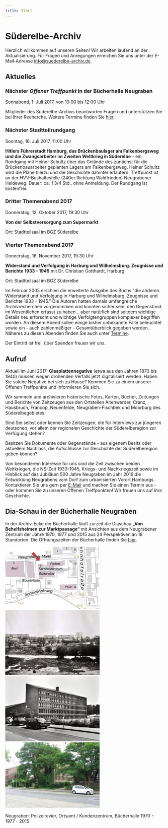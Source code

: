 ```yaml
---
title: Start
---
```


# Süderelbe-Archiv

Herzlich willkommen auf unseren Seiten! Wir arbeiten laufend an der
Aktualisierung. Für Fragen und Anregungen erreichen Sie uns unter der
E-Mail-Adresse [info@suederelbe-archiv.de](mailto:info@suederelbe-archiv.de).

## Aktuelles

### Nächster *Offener Treffpunkt* in der Bücherhalle Neugraben

Sonnabend, 1. Juli 2017, von 10:00 bis 12:00 Uhr

Mitglieder des Süderelbe-Archivs beantworten Fragen und unterstützen Sie
bei Ihrer Recherche. Weitere Termine finden Sie [hier](/4.html).

### Nächster Stadtteilrundgang

Sonntag, 16. Juli 2017, 11:00 Uhr

**Hitlers Führerstadt Hamburg, das Brückenbaulager am Falkenbergsweg und
die Zwangsarbeiter im Zweiten Weltkrieg in Süderelbe** - ein Rundgang
mit Heiner Schultz über das Gelände des zunächst für die
Brückenbauarbeiter geplanten Lagers am Falkenbergsweg. Heiner Schultz
wird die Pläne hierzu und die Geschichte dahinter erläutern. Treffpunkt
ist an der HVV-Bushaltestelle (240er Richtung Waldfrieden) Neugrabener
Heideweg. Dauer: ca. 1 3/4 Std., ohne Anmeldung. Der Rundgang ist
kostenfrei.

### Dritter Themenabend 2017

Donnerstag, 12. Oktober 2017, 19:30 Uhr

**Von der Selbstversorgung zum Supermarkt**

Ort: Stadtteilsaal im BGZ Süderelbe

### Vierter Themenabend 2017

Donnerstag, 16. November 2017, 19:30 Uhr

**Widerstand und Verfolgung in Harburg und Wilhelmsburg. Zeugnisse und Berichte 1933 -
1945** mit Dr. Christian Gotthardt, Harburg

Ort: Stadtteilsaal im BGZ Süderelbe

Im Februar 2005 erschien die erweiterte Ausgabe des Buchs "die
anderen. Widerstand und Verfolgung in Harburg und Wilhelmsburg.
Zeugnisse und Berichte 1933 - 1945." Die Autoren hatten damals
umfangreiche Archivrecherchen vorgenommen und konnten sicher sein, den
Gegenstand im Wesentlichen erfasst zu haben... aber natürlich sind
seitdem wichtige Details neu erforscht und wichtige Verfolgtengruppen
komplexer begriffen worden. An diesem Abend sollen einige bisher
unbekannte Fälle beleuchtet sowie ein - auch zahlenmäßiger -
Gesamtüberblick gegeben werden. Näheres zu diesen Abenden finden Sie
auch unter [Termine](/4.html).

Der Eintritt ist frei, über Spenden freuen wir uns.

## Aufruf

Aktuell im Juni 2017: **Glasplattennegative** (etwa aus den Jahren 1870
bis 1940) müssen wegen drohenden Verfalls jetzt digitalisiert werden.
Haben Sie solche Negative bei sich zu Hause? Kommen Sie zu einem unserer
Offenen Treffpunkte und informieren Sie sich.

Wir sammeln und archivieren historische Fotos, Karten, Bücher, Zeitungen
und Berichte von Zeitzeugen aus den Ortsteilen Altenwerder, Cranz,
Hausbruch, Francop, Neuenfelde, Neugraben-Fischbek und Moorburg des
Süderelbegebietes.

Sind Sie selbst oder kennen Sie Zeitzeugen, die für Interviews zur
jüngeren deutschen, vor allem der regionalen Geschichte der
Süderelberegion zur Verfügung stehen?

Besitzen Sie Dokumente oder Gegenstände - aus eigenem Besitz oder
aktuellem Nachlass, die Aufschlüsse zur Geschichte der Süderelberegion
geben können?

Von besonderem Interesse für uns sind die Zeit zwischen beiden
Weltkriegen, die NS-Zeit 1933-1945, Kriegs- und Nachkriegszeit sowie im
Hinblick auf das Jubiläum 500 Jahre Neugraben im Jahr 2016 die
Entwicklung Neugrabens vom Dorf zum urbanisierten Vorort Hamburgs.
Kontaktieren Sie uns gern per [E-Mail](mailto:info@suederelbe-archiv.de)
und machen Sie einen Termin aus - oder kommen Sie zu unseren Offenen
Treffpunkten! Wir freuen uns auf *Ihre* Geschichte.

## Dia-Schau in der Bücherhalle Neugraben

In der Archiv-Ecke der Bücherhalle läuft zurzeit die Diaschau **„Von
Behelfsheimen zur Marktpassage“** mit Ansichten aus dem Neugrabener
Zentrum der Jahre 1970, 1977 und 2015 aus 24 Perspektiven an 18
Standorten. Die Öffnungszeiten der Bücherhalle finden Sie
[hier](https://www.buecherhallen.de/neugraben).

![](/img/wsb_300x197_10_K.jpg)
![](/img/wsb_300x203_10_70.jpg)
![](/img/wsb_300x206_10_77.jpg)
![](/img/wsb_300x206_10_15.jpg)

Neugraben: Polizeirevier, Ortsamt / Kundenzentrum, Bücherhalle 1970 -
1977 - 2015
